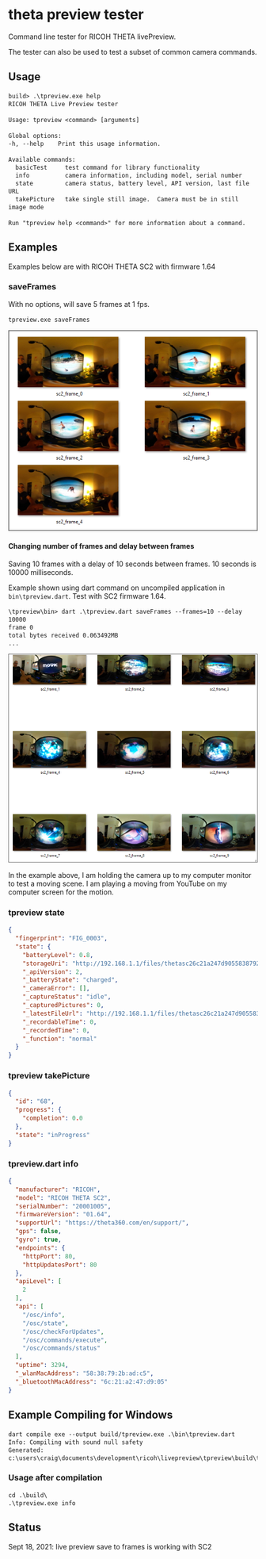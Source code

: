 # theta preview tester

Command line tester for RICOH THETA livePreview.

The tester can also be used to test a subset of common camera commands.

## Usage


```shell
build> .\tpreview.exe help   
RICOH THETA Live Preview tester

Usage: tpreview <command> [arguments]

Global options:
-h, --help    Print this usage information.

Available commands:
  basicTest     test command for library functionality
  info          camera information, including model, serial number
  state         camera status, battery level, API version, last file URL
  takePicture   take single still image.  Camera must be in still image mode

Run "tpreview help <command>" for more information about a command.
```

## Examples

Examples below are with RICOH THETA SC2 with firmware 1.64

### saveFrames

With no options, will save 5 frames at 1 fps.

```shell
tpreview.exe saveFrames
```

![live preview screenshot](docs/images/live_preview_screenshot_1.png)

#### Changing number of frames and delay between frames

Saving 10 frames with a delay of 10 seconds between frames.  10 seconds
is 10000 milliseconds.

Example shown using dart command on uncompiled application in `bin\tpreview.dart`.
Test with SC2 firmware 1.64.

```shell
\tpreview\bin> dart .\tpreview.dart saveFrames --frames=10 --delay 10000
frame 0
total bytes received 0.063492MB
...
```
![live preview screenshot 2](docs/images/live_preview_screenshot_2.png)

In the example above, I am holding the camera up to my computer monitor
to test a moving scene.  I am playing a moving from YouTube on my
computer screen for the motion.


### tpreview state

```json
{
  "fingerprint": "FIG_0003",
  "state": {
    "batteryLevel": 0.8,
    "storageUri": "http://192.168.1.1/files/thetasc26c21a247d9055838792badc5",
    "_apiVersion": 2,
    "_batteryState": "charged",
    "_cameraError": [],
    "_captureStatus": "idle",
    "_capturedPictures": 0,
    "_latestFileUrl": "http://192.168.1.1/files/thetasc26c21a247d9055838792badc5/100RICOH/R0012015.JPG",
    "_recordableTime": 0,
    "_recordedTime": 0,
    "_function": "normal"
  }
}
```

### tpreview takePicture

```json
{
  "id": "68",
  "progress": {
    "completion": 0.0
  },
  "state": "inProgress"
}
```

### tpreview.dart info

```json
{
  "manufacturer": "RICOH",
  "model": "RICOH THETA SC2",
  "serialNumber": "20001005",
  "firmwareVersion": "01.64",
  "supportUrl": "https://theta360.com/en/support/",
  "gps": false,
  "gyro": true,
  "endpoints": {
    "httpPort": 80,
    "httpUpdatesPort": 80
  },
  "apiLevel": [
    2
  ],
  "api": [
    "/osc/info",
    "/osc/state",
    "/osc/checkForUpdates",
    "/osc/commands/execute",
    "/osc/commands/status"
  ],
  "uptime": 3294,
  "_wlanMacAddress": "58:38:79:2b:ad:c5",
  "_bluetoothMacAddress": "6c:21:a2:47:d9:05"
}
```

## Example Compiling for Windows

```shell
dart compile exe --output build/tpreview.exe .\bin\tpreview.dart
Info: Compiling with sound null safety
Generated: c:\users\craig\documents\development\ricoh\livepreview\tpreview\build\tpreview.exe
```

### Usage after compilation

```shell
cd .\build\
.\tpreview.exe info   
```

## Status

Sept 18, 2021: live preview save to frames is working with SC2

